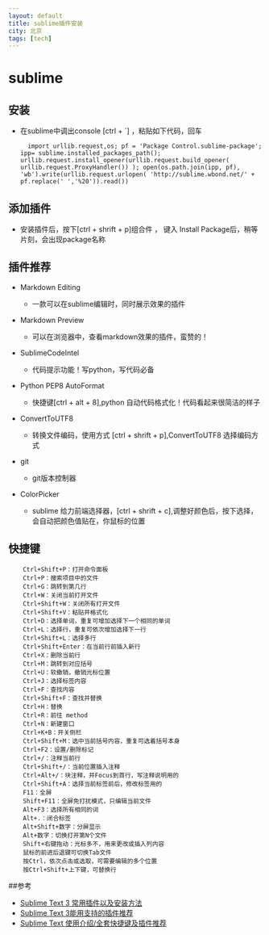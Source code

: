 ```yaml
---
layout: default  
title: sublime插件安装   
city: 北京   
tags: [tech]  
---
```



sublime 
==================


安装
----------
+ 在sublime中调出console [ctrl + `] ，粘贴如下代码，回车      

        import urllib.request,os; pf = 'Package Control.sublime-package'; ipp= sublime.installed_packages_path(); urllib.request.install_opener(urllib.request.build_opener( urllib.request.ProxyHandler()) ); open(os.path.join(ipp, pf), 'wb').write(urllib.request.urlopen( 'http://sublime.wbond.net/' + pf.replace(' ','%20')).read())



添加插件 
----------------------

* 安装插件后，按下[ctrl + shrift + p]组合件 ， 键入 Install Package后，稍等片刻，会出现package名称    

插件推荐
---------------
*   Markdown Editing  
    *   一款可以在sublime编辑时，同时展示效果的插件 
*   Markdown Preview  
    *   可以在浏览器中，查看markdown效果的插件，蛮赞的！  
*   SublimeCodeIntel   
    *   代码提示功能！写python，写代码必备  
*   Python PEP8 AutoFormat    
    *   快捷键[ctrl + alt + 8],python 自动代码格式化！代码看起来很简洁的样子    

*   ConvertToUTF8 
    *  转换文件编码，使用方式 [ctrl + shrift + p],ConvertToUTF8 选择编码方式  
*   git
    - git版本控制器  
*   ColorPicker
    - sublime 给力前端选择器，[ctrl + shrift + c],调整好颜色后，按下选择，会自动把颜色值贴在，你鼠标的位置 


快捷键
----------------


        Ctrl+Shift+P：打开命令面板
        Ctrl+P：搜索项目中的文件
        Ctrl+G：跳转到第几行
        Ctrl+W：关闭当前打开文件
        Ctrl+Shift+W：关闭所有打开文件
        Ctrl+Shift+V：粘贴并格式化
        Ctrl+D：选择单词，重复可增加选择下一个相同的单词
        Ctrl+L：选择行，重复可依次增加选择下一行
        Ctrl+Shift+L：选择多行
        Ctrl+Shift+Enter：在当前行前插入新行
        Ctrl+X：删除当前行
        Ctrl+M：跳转到对应括号
        Ctrl+U：软撤销，撤销光标位置
        Ctrl+J：选择标签内容
        Ctrl+F：查找内容
        Ctrl+Shift+F：查找并替换
        Ctrl+H：替换
        Ctrl+R：前往 method
        Ctrl+N：新建窗口
        Ctrl+K+B：开关侧栏
        Ctrl+Shift+M：选中当前括号内容，重复可选着括号本身
        Ctrl+F2：设置/删除标记
        Ctrl+/：注释当前行
        Ctrl+Shift+/：当前位置插入注释
        Ctrl+Alt+/：块注释，并Focus到首行，写注释说明用的
        Ctrl+Shift+A：选择当前标签前后，修改标签用的
        F11：全屏
        Shift+F11：全屏免打扰模式，只编辑当前文件
        Alt+F3：选择所有相同的词
        Alt+.：闭合标签
        Alt+Shift+数字：分屏显示
        Alt+数字：切换打开第N个文件
        Shift+右键拖动：光标多不，用来更改或插入列内容
        鼠标的前进后退键可切换Tab文件
        按Ctrl，依次点击或选取，可需要编辑的多个位置
        按Ctrl+Shift+上下键，可替换行


##参考
* [Sublime Text 3 常用插件以及安装方法](http://www.cnsecer.com/460.html)
* [Sublime Text 3能用支持的插件推荐](http://www.tuicool.com/articles/qEFJrm)
* [Sublime Text 使用介绍/全套快捷键及插件推荐](http://www.ithome.com/html/soft/31560.htm)

